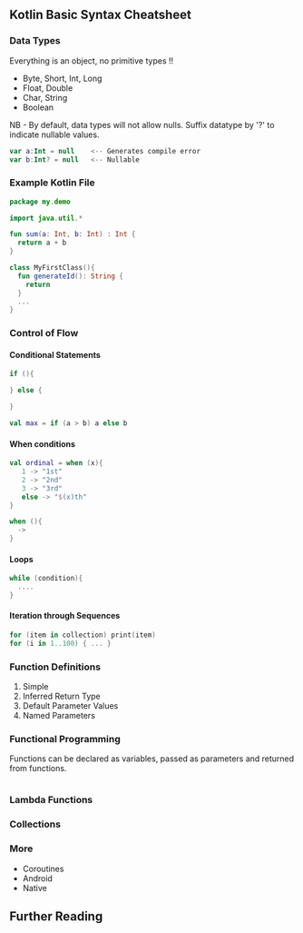 ## Kotlin Basic Syntax Cheatsheet


### Data Types
Everything is an object, no primitive types !!
- Byte, Short, Int, Long
- Float, Double
- Char, String
- Boolean

NB - By default, data types will not allow nulls.  Suffix datatype by '?' to indicate nullable values.

```kotlin
var a:Int = null    <-- Generates compile error
var b:Int? = null   <-- Nullable 
```

### Example Kotlin File

```kotlin
package my.demo

import java.util.*

fun sum(a: Int, b: Int) : Int {
  return a + b
}

class MyFirstClass(){
  fun generateId(): String {
    return 
  }
  ...
}
```

### Control of Flow
#### Conditional Statements
```kotlin
if (){

} else {

}

val max = if (a > b) a else b
```

#### When conditions
```kotlin
val ordinal = when (x){
   1 -> "1st"
   2 -> "2nd"
   3 -> "3rd"
   else -> "$(x)th"
}

when (){
  ->
}
```
#### Loops
```kotlin
while (condition){
  ....
}
```

#### Iteration through  Sequences
```kotlin
for (item in collection) print(item)
for (i in 1..100) { ... }  


```

### Function Definitions
1. Simple
1. Inferred Return Type
1. Default Parameter Values
1. Named Parameters

### Functional Programming
Functions can be declared as variables, passed as parameters and returned from functions.

```

```

### Lambda Functions


### Collections


### More

- Coroutines
- Android
- Native

## Further Reading


